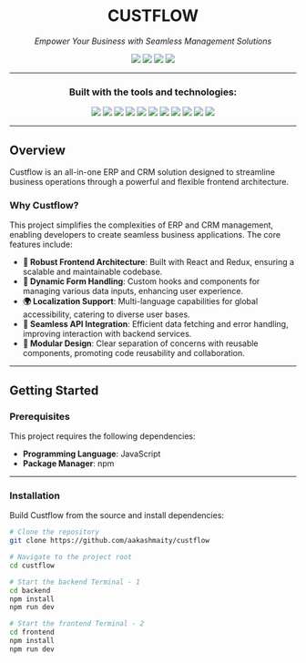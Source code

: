 <h1 align="center">CUSTFLOW</h1>

<p align="center"><em>Empower Your Business with Seamless Management Solutions</em></p>

<p align="center">
  <img src="https://img.shields.io/github/commit-activity/m/aakashmaity/custflow" />
  <img src="https://img.shields.io/github/last-commit/aakashmaity/custflow" />
  <img src="https://img.shields.io/github/issues/aakashmaity/custflow" />
  <img src="https://img.shields.io/github/issues-pr/aakashmaity/custflow" />
</p>

---

<h3 align="center">Built with the tools and technologies:</h3>

<p align="center">
  <img src="https://img.shields.io/badge/React-20232A?style=flat&logo=react&logoColor=61DAFB" />
  <img src="https://img.shields.io/badge/Redux-593D88?style=flat&logo=redux&logoColor=white" />
  <img src="https://img.shields.io/badge/Node.js-339933?style=flat&logo=nodedotjs&logoColor=white" />
  <img src="https://img.shields.io/badge/JavaScript-F7DF1E?style=flat&logo=javascript&logoColor=black" />
  <img src="https://img.shields.io/badge/Nodemailer-4B5563?style=flat" />
  <img src="https://img.shields.io/badge/MongoDB-4EA94B?style=flat&logo=mongodb&logoColor=white" />
  <img src="https://img.shields.io/badge/NPM-CB3837?style=flat&logo=npm&logoColor=white" />
  <img src="https://img.shields.io/badge/Lodash-3492FF?style=flat" />
  <img src="https://img.shields.io/badge/JWT-black?style=flat&logo=JSON%20web%20tokens" />
  <img src="https://img.shields.io/badge/Axios-5A29E4?style=flat" />
  <img src="https://img.shields.io/badge/TailwindCSS-06B6D4?style=flat&logo=tailwindcss&logoColor=white" />
</p>

---

## Overview

Custflow is an all-in-one ERP and CRM solution designed to streamline business operations through a powerful and flexible frontend architecture.

### Why Custflow?

This project simplifies the complexities of ERP and CRM management, enabling developers to create seamless business applications. The core features include:

- **🧱 Robust Frontend Architecture**: Built with React and Redux, ensuring a scalable and maintainable codebase.
- **📝 Dynamic Form Handling**: Custom hooks and components for managing various data inputs, enhancing user experience.
- **🌍 Localization Support**: Multi-language capabilities for global accessibility, catering to diverse user bases.
- **🔗 Seamless API Integration**: Efficient data fetching and error handling, improving interaction with backend services.
- **🧩 Modular Design**: Clear separation of concerns with reusable components, promoting code reusability and collaboration.

---

## Getting Started

### Prerequisites

This project requires the following dependencies:

- **Programming Language**: JavaScript
- **Package Manager**: npm

---

### Installation

Build Custflow from the source and install dependencies:

```bash
# Clone the repository
git clone https://github.com/aakashmaity/custflow

# Navigate to the project root
cd custflow

# Start the backend Terminal - 1
cd backend
npm install
npm run dev

# Start the frontend Terminal - 2
cd frontend
npm install
npm run dev


